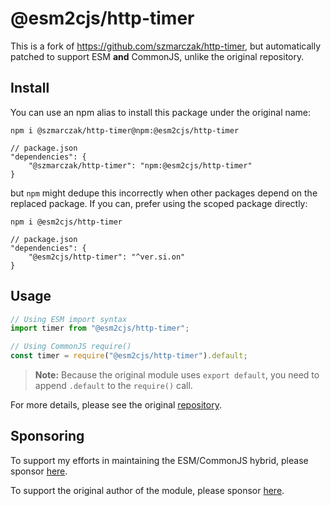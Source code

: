 # @esm2cjs/http-timer

This is a fork of https://github.com/szmarczak/http-timer, but automatically patched to support ESM **and** CommonJS, unlike the original repository.

## Install

You can use an npm alias to install this package under the original name:

```
npm i @szmarczak/http-timer@npm:@esm2cjs/http-timer
```

```jsonc
// package.json
"dependencies": {
    "@szmarczak/http-timer": "npm:@esm2cjs/http-timer"
}
```

but `npm` might dedupe this incorrectly when other packages depend on the replaced package. If you can, prefer using the scoped package directly:

```
npm i @esm2cjs/http-timer
```

```jsonc
// package.json
"dependencies": {
    "@esm2cjs/http-timer": "^ver.si.on"
}
```

## Usage

```js
// Using ESM import syntax
import timer from "@esm2cjs/http-timer";

// Using CommonJS require()
const timer = require("@esm2cjs/http-timer").default;
```

> **Note:**
> Because the original module uses `export default`, you need to append `.default` to the `require()` call.

For more details, please see the original [repository](https://github.com/szmarczak/http-timer).

## Sponsoring

To support my efforts in maintaining the ESM/CommonJS hybrid, please sponsor [here](https://github.com/sponsors/AlCalzone).

To support the original author of the module, please sponsor [here](https://github.com/szmarczak/http-timer).
